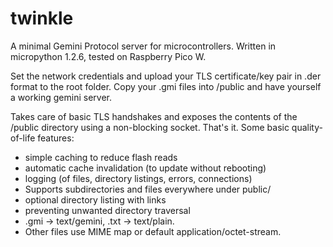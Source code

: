 # twinkle
A minimal Gemini Protocol server for microcontrollers. Written in micropython 1.2.6, tested on Raspberry Pico W.

Set the network credentials and upload your TLS certificate/key pair in .der format to the root folder. Copy your .gmi files into /public and have yourself a working gemini server.

Takes care of basic TLS handshakes and exposes the contents of the /public directory using a non-blocking socket. That's it. Some basic quality-of-life features:

- simple caching to reduce flash reads
- automatic cache invalidation (to update without rebooting)
- logging (of files, directory listings, errors, connections)
- Supports subdirectories and files everywhere under public/
- optional directory listing with links
- preventing unwanted directory traversal
- .gmi → text/gemini, .txt → text/plain.
- Other files use MIME map or default application/octet-stream.